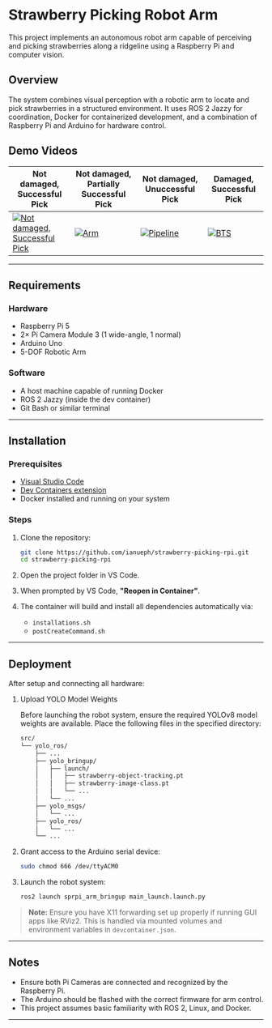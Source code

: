 # Strawberry Picking Robot Arm

This project implements an autonomous robot arm capable of perceiving and picking strawberries along a ridgeline using a Raspberry Pi and computer vision.

## Overview

The system combines visual perception with a robotic arm to locate and pick strawberries in a structured environment. It uses ROS 2 Jazzy for coordination, Docker for containerized development, and a combination of Raspberry Pi and Arduino for hardware control.

## Demo Videos

| Not damaged, Successful Pick | Not damaged, Partially Successful Pick | Not damaged, Unuccessful Pick | Damaged, Successful Pick |
|------------------------------|----------------------------------------|-------------------------------|--------------------------|
| [![Not damaged, Successful Pick](https://i.ytimg.com/vi/Jc2jJJqsEMs/hqdefault.jpg)](https://www.youtube.com/shorts/Jc2jJJqsEMs) | [![Arm](https://i.ytimg.com/vi/nUUJdWZODPo/hqdefault.jpg)](https://www.youtube.com/shorts/nUUJdWZODPo) | [![Pipeline](https://i.ytimg.com/vi/5XrlYmzagXs/hqdefault.jpg)](https://www.youtube.com/shorts/5XrlYmzagXs) | [![BTS](https://i.ytimg.com/vi/FgwHGqu-LLM/hqdefault.jpg)](https://www.youtube.com/shorts/FgwHGqu-LLM) |

---

## Requirements

### Hardware

- Raspberry Pi 5
- 2× Pi Camera Module 3 (1 wide-angle, 1 normal)
- Arduino Uno
- 5-DOF Robotic Arm

### Software

- A host machine capable of running Docker
- ROS 2 Jazzy (inside the dev container)
- Git Bash or similar terminal

---

## Installation

### Prerequisites

- [Visual Studio Code](https://code.visualstudio.com/)
- [Dev Containers extension](https://marketplace.visualstudio.com/items?itemName=ms-vscode-remote.remote-containers)
- Docker installed and running on your system

### Steps

1. Clone the repository:
    ```bash
    git clone https://github.com/ianueph/strawberry-picking-rpi.git
    cd strawberry-picking-rpi
    ```

2. Open the project folder in VS Code.

3. When prompted by VS Code, **"Reopen in Container"**.

4. The container will build and install all dependencies automatically via:
   - `installations.sh`
   - `postCreateCommand.sh`

---

## Deployment

After setup and connecting all hardware:

1. Upload YOLO Model Weights

    Before launching the robot system, ensure the required YOLOv8 model weights are available. Place the following files in the specified directory:

    ```bash
    src/
    └── yolo_ros/
        ├── ...
        ├── yolo_bringup/
        │   ├── launch/
        │   │   ├── strawberry-object-tracking.pt
        │   │   ├── strawberry-image-class.pt
        │   │   └── ...
        │   └── ...
        ├── yolo_msgs/
        │   └── ...
        ├── yolo_ros/
        │   └── ...
        └── ...
    ```

1. Grant access to the Arduino serial device:

    ```bash
    sudo chmod 666 /dev/ttyACM0
    ```

2. Launch the robot system:

    ```bash
    ros2 launch sprpi_arm_bringup main_launch.launch.py
    ```
> **Note:** Ensure you have X11 forwarding set up properly if running GUI apps like RViz2. This is handled via mounted volumes and environment variables in `devcontainer.json`.

---

## Notes

- Ensure both Pi Cameras are connected and recognized by the Raspberry Pi.
- The Arduino should be flashed with the correct firmware for arm control.
- This project assumes basic familiarity with ROS 2, Linux, and Docker.

---

